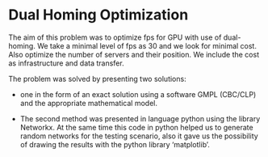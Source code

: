 # Dual Homing Optimization

The aim of this problem was to optimize fps for GPU with use of dual-homing. We take a minimal level of fps as 30 and we look for minimal cost. Also optimize the number of servers and their position. We include the cost as infrastructure and data transfer.

The problem was solved by presenting two solutions:

- one in the form of an exact solution using a software GMPL (CBC/CLP) and the appropriate mathematical model.  

- The second method was presented in language python using the library Networkx. At the same time this code in python helped us to generate random  networks for the testing scenario, also it gave us the possibility of drawing the results with the python library ‘matplotlib’.
